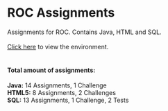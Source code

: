 # ROC Assignments
Assignments for ROC. Contains Java, HTML and SQL.<br>
<br>
[Click here](https://lightarrowsexe.github.io/ROC-Assignments/) to view the environment.
<br>
<br>
#### Total amount of assignments:
**Java:** 14 Assignments, 1 Challenge<br>
**HTML5:** 8 Assignments, 2 Challenges<br>
**SQL:** 13 Assignments, 1 Challenge, 2 Tests<br>
